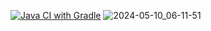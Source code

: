 [![Java CI with Gradle](https://github.com/KIP1K/Patterns-Homework-1/actions/workflows/main.yml/badge.svg)](https://github.com/KIP1K/Patterns-Homework-1/actions/workflows/main.yml)
![2024-05-10_06-11-51](https://github.com/KIP1K/Allure/assets/141117821/b3d133a7-0b04-474e-a0ff-0259f607c972)

